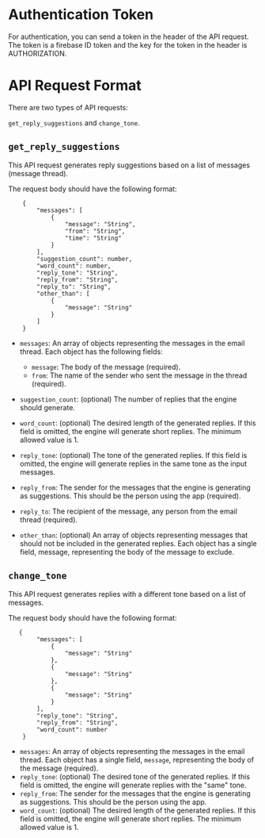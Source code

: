 # Authentication Token

For authentication, you can send a token in the header of the API request. The token is a firebase ID token and the key for the token in the header is AUTHORIZATION.

# API Request Format

There are two types of API requests:

`get_reply_suggestions` and `change_tone`.

## `get_reply_suggestions`

This API request generates reply suggestions based on a list of messages (message thread).

The request body should have the following format:

```
    {
        "messages": [
            {
                "message": "String",
                "from": "String",
                "time": "String"
            }
        ],
        "suggestion_count": number,
        "word_count": number,
        "reply_tone": "String",
        "reply_from": "String",
        "reply_to": "String",
        "other_than": [
            {
                "message": "String"
            }
        ]
    }
```

- `messages`: An array of objects representing the messages in the email thread. Each object has the following fields:

  - `message`: The body of the message (required).
  - `from`: The name of the sender who sent the message in the thread (required).

- `suggestion_count`: (optional) The number of replies that the engine should generate.
- `word_count`: (optional) The desired length of the generated replies. If this field is omitted, the engine will generate short replies. The minimum allowed value is 1.
- `reply_tone`: (optional) The tone of the generated replies. If this field is omitted, the engine will generate replies in the same tone as the input messages.
- `reply_from`: The sender for the messages that the engine is generating as suggestions. This should be the person using the app (required).
- `reply_to`: The recipient of the message, any person from the email thread (required).
- `other_than`: (optional) An array of objects representing messages that should not be included in the generated replies. Each object has a single field, message, representing the body of the message to exclude.

## `change_tone`

This API request generates replies with a different tone based on a list of messages.

The request body should have the following format:

```
   {
        "messages": [
            {
                "message": "String"
            },
            {
                "message": "String"
            },
            {
                "message": "String"
            }
        ],
        "reply_tone": "String",
        "reply_from": "String",
        "word_count": number
    }

```

- `messages`: An array of objects representing the messages in the email thread. Each object has a single field, `message`, representing the body of the message (required).
- `reply_tone`: (optional) The desired tone of the generated replies. If this field is omitted, the engine will generate replies with the "same" tone.
- `reply_from`: The sender for the messages that the engine is generating as suggestions. This should be the person using the app.
- `word_count`: (optional) The desired length of the generated replies. If this field is omitted, the engine will generate short replies. The minimum allowed value is 1.
